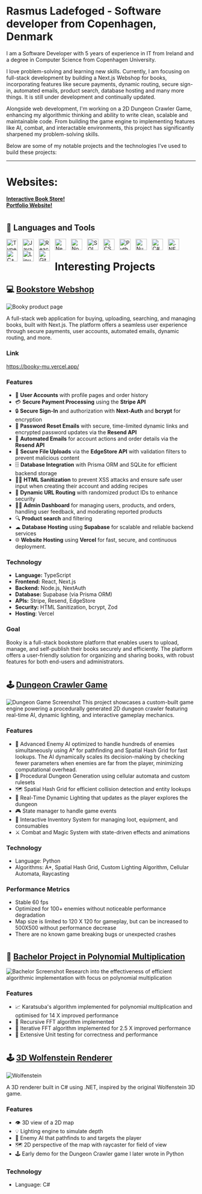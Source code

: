 # Rasmus Ladefoged - Software developer from Copenhagen, Denmark

I am a Software Developer with 5 years of experience in IT from Ireland and a degree in Computer Science from Copenhagen University.

I love problem-solving and learning new skills. Currently, I am focusing on full-stack development by building a Next.js Webshop for books, incorporating features like secure payments, dynamic routing, secure sign-in, automated emails, product search, database hosting and many more things. It is still under development and continually updated.

Alongside web development, I'm working on a 2D Dungeon Crawler Game, enhancing my algorithmic thinking and ability to write clean, scalable and maintainable code. From building the game engine to implementing features like AI, combat, and interactable environments, this project has significantly sharpened my problem-solving skills.

Below are some of my notable projects and the technologies I’ve used to build these projects:

---
# Websites:
**[Interactive Book Store!](https://booky-mu.vercel.app/)**  
**[Portfolio Website!](https://rasmuslc1.github.io/portfolio_website/#)**  

#
## 🧰 Languages and Tools

<img align="left" alt="TypeScript" width="30px" style="padding-right:10px;" src="https://cdn.jsdelivr.net/gh/devicons/devicon/icons/typescript/typescript-plain.svg" />
<img align="left" alt="JavaScript" width="30px" style="padding-right:10px;" src="https://cdn.jsdelivr.net/gh/devicons/devicon/icons/javascript/javascript-plain.svg" />
<img align="left" alt="React" width="30px" style="padding-right:10px;" src="https://cdn.jsdelivr.net/gh/devicons/devicon@latest/icons/react/react-original.svg" />
<img align="left" alt="Next.js" width="30px" style="padding-right:10px;" src="https://cdn.jsdelivr.net/gh/devicons/devicon@latest/icons/nextjs/nextjs-original.svg" />
<img align="left" alt="NodeJS" width="30px" style="padding-right:10px;" src="https://cdn.jsdelivr.net/gh/devicons/devicon/icons/nodejs/nodejs-original.svg" />
<img align="left" alt="SQL" width="30px" style="padding-right:10px;" src="https://cdn.jsdelivr.net/gh/devicons/devicon@latest/icons/azuresqldatabase/azuresqldatabase-original.svg" />
<img align="left" alt="CSS" width="30px" style="padding-right:10px;" src="https://cdn.jsdelivr.net/gh/devicons/devicon/icons/css3/css3-plain.svg" />
<img align="left" alt="Python" width="30px" style="padding-right:10px;" src="https://cdn.jsdelivr.net/gh/devicons/devicon/icons/python/python-plain.svg" />
<img align="left" alt="Numpy" width="30px" style="padding-right:10px;" src="https://cdn.jsdelivr.net/gh/devicons/devicon@latest/icons/numpy/numpy-original.svg" />
<img align="left" alt="C#" width="30px" style="padding-right:10px;" src="https://cdn.jsdelivr.net/gh/devicons/devicon@latest/icons/csharp/csharp-original.svg" />
<img align="left" alt=".NET" width="30px" style="padding-right:10px;" src="https://cdn.jsdelivr.net/gh/devicons/devicon@latest/icons/dotnetcore/dotnetcore-original.svg" />
<img align="left" alt="C++" width="30px" style="padding-right:10px;" src="https://cdn.jsdelivr.net/gh/devicons/devicon@latest/icons/cplusplus/cplusplus-original.svg" />
<img align="left" alt="Linux" width="30px" style="padding-right:10px;" src="https://cdn.jsdelivr.net/gh/devicons/devicon/icons/linux/linux-original.svg" />
<img align="left" alt="Github" width="30px" style="padding-right:10px;" src="https://cdn.jsdelivr.net/gh/devicons/devicon@latest/icons/github/github-original.svg" />
<br />

#

# Interesting Projects

## 💻 **[Bookstore Webshop](https://github.com/RasmusLC1/Booky)**  
![Booky product page](data/bookstore.png)

A full-stack web application for buying, uploading, searching, and managing books, built with Next.js. The platform offers a seamless user experience through secure payments, user accounts, automated emails, dynamic routing, and more.

### Link
https://booky-mu.vercel.app/

### Features
- 👤 **User Accounts** with profile pages and order history
- 💳 **Secure Payment Processing** using the **Stripe API**
- 🔒 **Secure Sign-In** and authorization with **Next-Auth** and **bcrypt** for encryption
- 🔐 **Password Reset Emails** with secure, time-limited dynamic links and encrypted password updates via the **Resend API**
- 📧 **Automated Emails** for account actions and order details via the **Resend API**
- 📂 **Secure File Uploads** via the **EdgeStore API** with validation filters to prevent malicious content
- 🗄️ **Database Integration** with Prisma ORM and SQLite for efficient backend storage
- 👩‍💻 **HTML Sanitization** to prevent XSS attacks and ensure safe user input when creating their account and adding recipes
- 🔗 **Dynamic URL Routing** with randomized product IDs to enhance security
- 👮‍♀️ **Admin Dashboard** for managing users, products, and orders, handling user feedback, and moderating reported products
- 🔍 **Product search** and filtering
- ☁ **Database Hosting** using **Supabase** for scalable and reliable backend services
- 🌐 **Website Hosting** using **Vercel** for fast, secure, and continuous deployment.


### Technology
- **Language:** TypeScript
- **Frontend:** React, Next.js
- **Backend:** Node.js, NextAuth
- **Database:** Supabase (via Prisma ORM)
- **APIs:** Stripe, Resend, EdgeStore
- **Security:** HTML Sanitization, bcrypt, Zod
- **Hosting**: Vercel

### Goal
Booky is a full-stack bookstore platform that enables users to upload, manage, and self-publish their books securely and efficiently. The platform offers a user-friendly solution for organizing and sharing books, with robust features for both end-users and administrators.
#

## 🕹 **[Dungeon Crawler Game](https://github.com/RasmusLC1/Dungeon-Crawler)**  
![Dungeon Game Screenshot](data/dungeongame.png)
This project showcases a custom-built game engine powering a procedurally generated 2D dungeon crawler featuring real-time AI, dynamic lighting, and interactive gameplay mechanics.

### Features
- 🧠 Advanced Enemy AI optimized to handle hundreds of enemies simultaneously using A* for pathfinding and Spatial Hash Grid for fast lookups. The AI dynamically scales its decision-making by checking fewer parameters when enemies are far from the player, minimizing computational overhead.
- 🏰 Procedural Dungeon Generation using cellular automata and custom rulesets
- 🗺️ Spatial Hash Grid for efficient collision detection and entity lookups
- 🌟 Real-Time Dynamic Lighting that updates as the player explores the dungeon
- 🎮 State manager to handle game events
- 🎒 Interactive Inventory System for managing loot, equipment, and consumables
- ⚔️ Combat and Magic System with state-driven effects and animations

### Technology
- Language: Python
- Algorithms: A*, Spatial Hash Grid, Custom Lighting Algorithm, Cellular Automata, Raycasting

### Performance Metrics
- Stable 60 fps
- Optimized for 100+ enemies without noticeable performance degradation
- Map size is limited to 120 X 120 for gameplay, but can be increased to 500X500 without performance decrease
- There are no known game breaking bugs or unexpected crashes
  
#

## 🧮 **[Bachelor Project in Polynomial Multiplication](https://github.com/RasmusLC1/Polynomial-Multiplication)**  
![Bachelor Screenshot](data/bachelor.png)
Research into the effectiveness of efficient algorithmic implementation with focus on polynomial multiplication

### Features
- 📈 Karatsuba's algorithm implemented for polynomial multiplication and optimised for 14 X improved performance
- 🔄 Recursive FFT algorithm implemented
- 🔁 Iterative FFT algorithm implemented for 2.5 X improved performance
- 🧪 Extensive Unit testing for correctness and performance

#

## 🕹 **[3D Wolfenstein Renderer](https://github.com/RasmusLC1/Wolfenstein-Renderer)**  
![Wolfenstein](data/wolfenstein.png)

A 3D renderer built in C# using .NET, inspired by the original Wolfenstein 3D game.

### Features
- 👁 3D view of a 2D map
- 💡 Lighting engine to simulate depth
- 🧠 Enemy AI that pathfinds to and targets the player
- 🗺️ 2D perspective of the map with raycaster for field of view
- 🕹 Early demo for the Dungeon Crawler game I later wrote in Python

### Technology
- Language: C#


